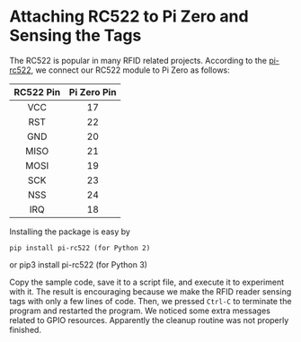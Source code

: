 Attaching RC522 to Pi Zero and Sensing the Tags
===============================================

The RC522 is popular in many RFID related projects.
According to the [pi-rc522](https://github.com/ondryaso/pi-rc522), we connect our RC522 module to Pi Zero as follows:

RC522 Pin | Pi Zero Pin
:--------:|:----------:
 VCC      | 17
 RST      | 22
 GND      | 20
 MISO     | 21
 MOSI     | 19
 SCK      | 23
 NSS      | 24
 IRQ      | 18

Installing the package is easy by

    pip install pi-rc522 (for Python 2)

or
    pip3 install pi-rc522 (for Python 3)

Copy the sample code, save it to a script file, and execute it to experiment with it.
The result is encouraging because we make the RFID reader sensing tags with only a few lines of code.
Then, we pressed `Ctrl-C` to terminate the program and restarted the program.
We noticed some extra messages related to GPIO resources. Apparently the cleanup routine was not properly finished.
